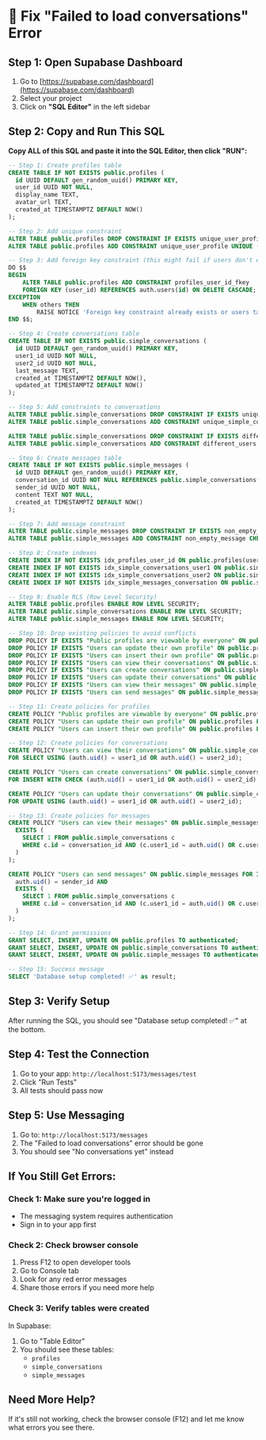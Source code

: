 # 🔧 Fix "Failed to load conversations" Error

## Step 1: Open Supabase Dashboard
1. Go to [https://supabase.com/dashboard](https://supabase.com/dashboard)
2. Select your project
3. Click on **"SQL Editor"** in the left sidebar

## Step 2: Copy and Run This SQL

**Copy ALL of this SQL and paste it into the SQL Editor, then click "RUN":**

```sql
-- Step 1: Create profiles table
CREATE TABLE IF NOT EXISTS public.profiles (
  id UUID DEFAULT gen_random_uuid() PRIMARY KEY,
  user_id UUID NOT NULL,
  display_name TEXT,
  avatar_url TEXT,
  created_at TIMESTAMPTZ DEFAULT NOW()
);

-- Step 2: Add unique constraint
ALTER TABLE public.profiles DROP CONSTRAINT IF EXISTS unique_user_profile;
ALTER TABLE public.profiles ADD CONSTRAINT unique_user_profile UNIQUE (user_id);

-- Step 3: Add foreign key constraint (this might fail if users don't exist, that's OK)
DO $$
BEGIN
    ALTER TABLE public.profiles ADD CONSTRAINT profiles_user_id_fkey 
    FOREIGN KEY (user_id) REFERENCES auth.users(id) ON DELETE CASCADE;
EXCEPTION
    WHEN others THEN
        RAISE NOTICE 'Foreign key constraint already exists or users table not accessible';
END $$;

-- Step 4: Create conversations table
CREATE TABLE IF NOT EXISTS public.simple_conversations (
  id UUID DEFAULT gen_random_uuid() PRIMARY KEY,
  user1_id UUID NOT NULL,
  user2_id UUID NOT NULL,
  last_message TEXT,
  created_at TIMESTAMPTZ DEFAULT NOW(),
  updated_at TIMESTAMPTZ DEFAULT NOW()
);

-- Step 5: Add constraints to conversations
ALTER TABLE public.simple_conversations DROP CONSTRAINT IF EXISTS unique_simple_conversation;
ALTER TABLE public.simple_conversations ADD CONSTRAINT unique_simple_conversation UNIQUE (user1_id, user2_id);

ALTER TABLE public.simple_conversations DROP CONSTRAINT IF EXISTS different_users;
ALTER TABLE public.simple_conversations ADD CONSTRAINT different_users CHECK (user1_id != user2_id);

-- Step 6: Create messages table
CREATE TABLE IF NOT EXISTS public.simple_messages (
  id UUID DEFAULT gen_random_uuid() PRIMARY KEY,
  conversation_id UUID NOT NULL REFERENCES public.simple_conversations(id) ON DELETE CASCADE,
  sender_id UUID NOT NULL,
  content TEXT NOT NULL,
  created_at TIMESTAMPTZ DEFAULT NOW()
);

-- Step 7: Add message constraint
ALTER TABLE public.simple_messages DROP CONSTRAINT IF EXISTS non_empty_message;
ALTER TABLE public.simple_messages ADD CONSTRAINT non_empty_message CHECK (LENGTH(TRIM(content)) > 0);

-- Step 8: Create indexes
CREATE INDEX IF NOT EXISTS idx_profiles_user_id ON public.profiles(user_id);
CREATE INDEX IF NOT EXISTS idx_simple_conversations_user1 ON public.simple_conversations(user1_id);
CREATE INDEX IF NOT EXISTS idx_simple_conversations_user2 ON public.simple_conversations(user2_id);
CREATE INDEX IF NOT EXISTS idx_simple_messages_conversation ON public.simple_messages(conversation_id);

-- Step 9: Enable RLS (Row Level Security)
ALTER TABLE public.profiles ENABLE ROW LEVEL SECURITY;
ALTER TABLE public.simple_conversations ENABLE ROW LEVEL SECURITY;
ALTER TABLE public.simple_messages ENABLE ROW LEVEL SECURITY;

-- Step 10: Drop existing policies to avoid conflicts
DROP POLICY IF EXISTS "Public profiles are viewable by everyone" ON public.profiles;
DROP POLICY IF EXISTS "Users can update their own profile" ON public.profiles;
DROP POLICY IF EXISTS "Users can insert their own profile" ON public.profiles;
DROP POLICY IF EXISTS "Users can view their conversations" ON public.simple_conversations;
DROP POLICY IF EXISTS "Users can create conversations" ON public.simple_conversations;
DROP POLICY IF EXISTS "Users can update their conversations" ON public.simple_conversations;
DROP POLICY IF EXISTS "Users can view their messages" ON public.simple_messages;
DROP POLICY IF EXISTS "Users can send messages" ON public.simple_messages;

-- Step 11: Create policies for profiles
CREATE POLICY "Public profiles are viewable by everyone" ON public.profiles FOR SELECT USING (true);
CREATE POLICY "Users can update their own profile" ON public.profiles FOR UPDATE USING (auth.uid() = user_id);
CREATE POLICY "Users can insert their own profile" ON public.profiles FOR INSERT WITH CHECK (auth.uid() = user_id);

-- Step 12: Create policies for conversations
CREATE POLICY "Users can view their conversations" ON public.simple_conversations 
FOR SELECT USING (auth.uid() = user1_id OR auth.uid() = user2_id);

CREATE POLICY "Users can create conversations" ON public.simple_conversations 
FOR INSERT WITH CHECK (auth.uid() = user1_id OR auth.uid() = user2_id);

CREATE POLICY "Users can update their conversations" ON public.simple_conversations 
FOR UPDATE USING (auth.uid() = user1_id OR auth.uid() = user2_id);

-- Step 13: Create policies for messages
CREATE POLICY "Users can view their messages" ON public.simple_messages FOR SELECT USING (
  EXISTS (
    SELECT 1 FROM public.simple_conversations c
    WHERE c.id = conversation_id AND (c.user1_id = auth.uid() OR c.user2_id = auth.uid())
  )
);

CREATE POLICY "Users can send messages" ON public.simple_messages FOR INSERT WITH CHECK (
  auth.uid() = sender_id AND
  EXISTS (
    SELECT 1 FROM public.simple_conversations c
    WHERE c.id = conversation_id AND (c.user1_id = auth.uid() OR c.user2_id = auth.uid())
  )
);

-- Step 14: Grant permissions
GRANT SELECT, INSERT, UPDATE ON public.profiles TO authenticated;
GRANT SELECT, INSERT, UPDATE ON public.simple_conversations TO authenticated;
GRANT SELECT, INSERT, UPDATE ON public.simple_messages TO authenticated;

-- Step 15: Success message
SELECT 'Database setup completed! ✅' as result;
```

## Step 3: Verify Setup
After running the SQL, you should see "Database setup completed! ✅" at the bottom.

## Step 4: Test the Connection
1. Go to your app: `http://localhost:5173/messages/test`
2. Click "Run Tests"
3. All tests should pass now

## Step 5: Use Messaging
1. Go to: `http://localhost:5173/messages`
2. The "Failed to load conversations" error should be gone
3. You should see "No conversations yet" instead

## If You Still Get Errors:

### Check 1: Make sure you're logged in
- The messaging system requires authentication
- Sign in to your app first

### Check 2: Check browser console
1. Press F12 to open developer tools
2. Go to Console tab
3. Look for any red error messages
4. Share those errors if you need more help

### Check 3: Verify tables were created
In Supabase:
1. Go to "Table Editor"
2. You should see these tables:
   - `profiles`
   - `simple_conversations`
   - `simple_messages`

## Need More Help?
If it's still not working, check the browser console (F12) and let me know what errors you see there.